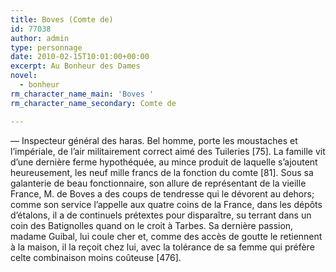 ```yaml
---
title: Boves (Comte de)
id: 77038
author: admin
type: personnage
date: 2010-02-15T10:01:00+00:00
excerpt: Au Bonheur des Dames
novel:
  - bonheur
rm_character_name_main: 'Boves '
rm_character_name_secondary: Comte de

---
```

— Inspecteur général des haras. Bel homme, porte les moustaches et l&rsquo;impériale, de l&rsquo;air militairement correct aimé des Tuileries [75]. La famille vit d&rsquo;une dernière ferme hypothéquée, au mince produit de laquelle s&rsquo;ajoutent heureusement, les neuf mille francs de la fonction du comte [81]. Sous sa galanterie de beau fonctionnaire, son allure de représentant de la vieille France, M. de Boves a des coups de tendresse qui le dévorent au dehors; comme son service l&rsquo;appelle aux quatre coins de la France, dans les dépôts d&rsquo;étalons, il a de continuels prétextes pour disparaître, su terrant dans un coin des Batignolles quand on le croit à Tarbes. Sa dernière passion, madame Guibal, lui coule cher et, comme des accès de goutte le retiennent à la maison, il la reçoit chez lui, avec la tolérance de sa femme qui préfère celte combinaison moins coûteuse [476].
